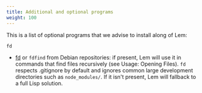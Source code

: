 ```yaml
---
title: Additional and optional programs
weight: 100
---
```


This is a list of optional programs that we advise to install along of Lem:

```
fd
```

- [fd](https://github.com/sharkdp/fd) or `fdfind` from Debian repositories: if present, Lem will use it in commands that find files recursively (see Usage: Opening Files). `fd` respects .gitignore by default and ignores common large development directories such as `node_modules/`. If it isn't present, Lem will fallback to a full Lisp solution.
